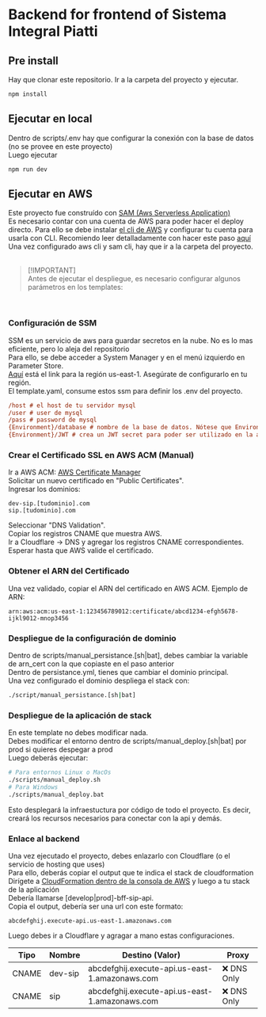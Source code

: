 # Backend for frontend of Sistema Integral Piatti

## Pre install

Hay que clonar este repositorio. Ir a la carpeta del proyecto y ejecutar.

```bash
npm install
```

## Ejecutar en local
Dentro de scripts/.env hay que configurar la conexión con la base de datos (no se provee en este proyecto)
<br>
Luego ejecutar

```bash
npm run dev
```

## Ejecutar en AWS
Este proyecto fue construído con <a href="https://docs.aws.amazon.com/serverless-application-model/latest/developerguide/what-is-sam.html">SAM (Aws Serverless Application)</a><br>
Es necesario contar con una cuenta de AWS para poder hacer el deploy directo. Para ello se debe instalar <a href="https://docs.aws.amazon.com/cli/latest/userguide/cli-chap-getting-started.html">el cli de AWS</a> y configurar tu cuenta para usarla con CLI. Recomiendo leer detalladamente con hacer este paso <a href="https://docs.aws.amazon.com/cli/latest/userguide/getting-started-quickstart.html">aquí</a>
<br>
Una vez configurado aws cli y sam cli, hay que ir a la carpeta del proyecto.<br>
<br>
> [!IMPORTANT] <br>
> Antes de ejecutar el despliegue, es necesario configurar algunos parámetros en los templates:
<br>


### Configuración de SSM
SSM es un servicio de aws para guardar secretos en la nube. No es lo mas eficiente, pero lo aleja del repositorio<br>
Para ello, se debe acceder a System Manager y en el menú izquierdo en Parameter Store. <br>
<a href="https://us-east-1.console.aws.amazon.com/systems-manager/parameters/">Aquí</a> está el link para la región us-east-1. Asegúrate de configurarlo en tu región.<br>
El template.yaml, consume estos ssm para definir los .env del proyecto. <br>

```ini
/host # el host de tu servidor mysql
/user # user de mysql
/pass # password de mysql
{Environment}/database # nombre de la base de datos. Nótese que Environment tienes que cambiarlo por develop o prod
{Environment}/JWT # crea un JWT secret para poder ser utilizado en la autorización
```

### Crear el Certificado SSL en AWS ACM (Manual)
Ir a AWS ACM: <a href="https://us-east-1.console.aws.amazon.com/acm/home?region=us-east-1#/welcome">AWS Certificate Manager</a><br>
Solicitar un nuevo certificado en "Public Certificates".<br>
Ingresar los dominios:<br>
```
dev-sip.[tudominio].com
sip.[tudominio].com
```
Seleccionar "DNS Validation".<br>
Copiar los registros CNAME que muestra AWS.<br>
Ir a Cloudflare → DNS y agregar los registros CNAME correspondientes.<br>
Esperar hasta que AWS valide el certificado.<br>

### Obtener el ARN del Certificado
Una vez validado, copiar el ARN del certificado en AWS ACM.
Ejemplo de ARN:
```
arn:aws:acm:us-east-1:123456789012:certificate/abcd1234-efgh5678-ijkl9012-mnop3456
```


### Despliegue de la configuración de dominio
Dentro de scripts/manual_persistance.[sh|bat], debes cambiar la variable de arn_cert con la que copiaste en el paso anterior<br>
Dentro de persistance.yml, tienes que cambiar el dominio principal.<br>
Una vez configurado el dominio despliega el stack con:
```bash
./script/manual_persistance.[sh|bat]
```

### Despliegue de la aplicación de stack
En este template no debes modificar nada. <br>
Debes modificar el entorno dentro de scripts/manual_deploy.[sh|bat] por prod si quieres despegar a prod<br>
Luego deberás ejecutar:

```bash
# Para entornos Linux o MacOs
./scripts/manual_deploy.sh
# Para Windows
./scripts/manual_deploy.bat
```
Esto desplegará la infraestuctura por código de todo el proyecto. Es decir, creará los recursos necesarios para conectar con la api y demás.

### Enlace al backend
Una vez ejecutado el proyecto, debes enlazarlo con Cloudflare (o el servicio de hosting que uses)<br>
Para ello, deberás copiar el output que te indica el stack de cloudformation<br>
Dirígete a <a href="https://us-east-1.console.aws.amazon.com/cloudformation/home">CloudFormation dentro de la consola de AWS</a> y luego a tu stack de la aplicación<br>
Debería llamarse [develop|prod]-bff-sip-api.<br>
Copia el output, debería ser una url con este formato: 
```
abcdefghij.execute-api.us-east-1.amazonaws.com
```
Luego debes ir a Cloudflare y agragar a mano estas configuraciones. <br>

| Tipo  | Nombre  | Destino (Valor)                                | Proxy      |
|-------|---------|------------------------------------------------|------------|
| CNAME | dev-sip | abcdefghij.execute-api.us-east-1.amazonaws.com | ❌ DNS Only |
| CNAME | sip     | abcdefghij.execute-api.us-east-1.amazonaws.com | ❌ DNS Only |
